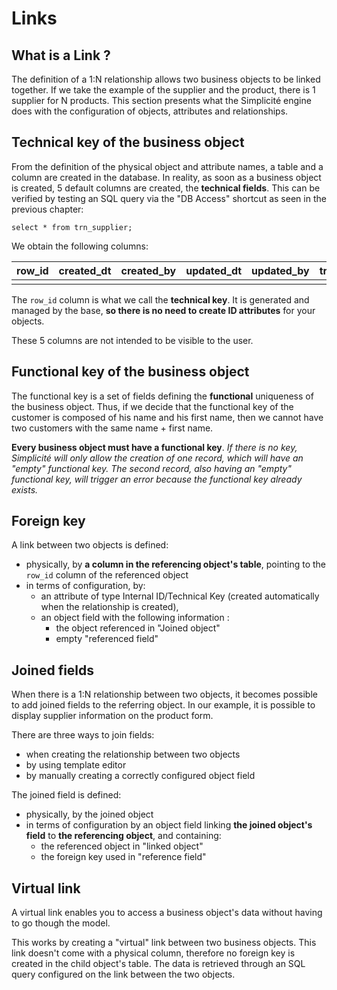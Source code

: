 # Links

## What is a Link ?

The definition of a 1:N relationship allows two business objects to be linked together. If we take the example of the supplier and the product, there is 1 supplier for N products. This section presents what the Simplicité engine does with the configuration of objects, attributes and relationships.

## Technical key of the business object

From the definition of the physical object and attribute names, a table and a column are created in the database. In reality, as soon as a business object is created, 5 default columns are created, the **technical fields**. This can be verified by testing an SQL query via the "DB Access" shortcut as seen in the previous chapter:

```
select * from trn_supplier;
```

We obtain the following columns:

| row\_id | created\_dt | created\_by | updated\_dt | updated\_by | trn\_sup\_code |
|---------|-------------|-------------|-------------|-------------|----------------|
|         |             |             |             |             |                |

The `row_id` column is what we call the **technical key**. It is generated and managed by the base, **so there is no need to create ID attributes** for your objects.

These 5 columns are not intended to be visible to the user.

## Functional key of the business object

The functional key is a set of fields defining the **functional** uniqueness of the business object. Thus, if we decide that the functional key of the customer is composed of his name and his first name, then we cannot have two customers with the same name + first name. 

**Every business object must have a functional key**. *If there is no key, Simplicité will only allow the creation of one record, which will have an  "empty" functional key. The second record, also having an "empty" functional key, will trigger an error because the functional key already exists.*

## Foreign key

A link between two objects is defined:
- physically, by **a column in the referencing object's table**, pointing to the `row_id` column of the referenced object
- in terms of configuration, by:
    - an attribute of type Internal ID/Technical Key (created automatically when the relationship is created), 
    - an object field with the following information :
        - the object referenced in "Joined object"
        - empty "referenced field"


## Joined fields

When there is a 1:N relationship between two objects, it becomes possible to add joined fields to the referring object. In our example, it is possible to display supplier information on the product form.

There are three ways to join fields: 
- when creating the relationship between two objects
- by using template editor
- by manually creating a correctly configured object field

The joined field is defined:
- physically, by the joined object
- in terms of configuration by an object field linking **the joined object's field** to **the referencing object**, and containing:
    - the referenced object in "linked object"
    - the foreign key used in "reference field"

## Virtual link 

A virtual link enables you to access a business object's data without having to go though the model.

This works by creating a "virtual" link between two business objects.
This link doesn't come with a physical column, therefore no foreign key is created in the child object's table.
The data is retrieved through an SQL query configured on the link between the two objects.
